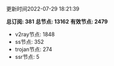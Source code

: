 更新时间2022-07-29 18:21:39

**总订阅: 381**
**总节点: 13162**
**有效节点: 2479**
- v2ray节点: 1848
- ss节点: 352
- trojan节点: 274
- ssr节点: 5
